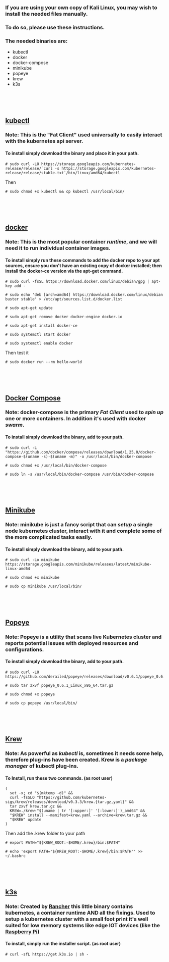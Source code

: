 ### If you are using your own copy of Kali Linux, you may wish to install the needed files manually.

### To do so, please use these instructions.

### The needed binaries are:
- kubectl
- docker
- docker-compose
- minikube
- popeye
- krew
- k3s

<br />
<br />
<br />

## [kubectl](https://kubernetes.io/docs/reference/kubectl/overview/)
### Note: This is the "Fat Client" used universally to easily interact with the kubernetes api server.
#### To install simply download the binary and place it in your path.
```
# sudo curl -LO https://storage.googleapis.com/kubernetes-release/release/`curl -s https://storage.googleapis.com/kubernetes-release/release/stable.txt`/bin/linux/amd64/kubectl
```
Then
```
# sudo chmod +x kubectl && cp kubectl /usr/local/bin/
```
<br />
<br />
<br />

## [docker](https://www.docker.com/)
### Note: This is the most popular container _runtime_, and we will need it to run individual container images.
#### To install simply run these commands to add the docker repo to your apt sources, ensure you don't have an existing copy of docker installed; then install the docker-ce version via the apt-get command.
```
# sudo curl -fsSL https://download.docker.com/linux/debian/gpg | apt-key add -

# sudo echo 'deb [arch=amd64] https://download.docker.com/linux/debian buster stable' > /etc/apt/sources.list.d/docker.list

# sudo apt-get update

# sudo apt-get remove docker docker-engine docker.io

# sudo apt-get install docker-ce

# sudo systemctl start docker

# sudo systemctl enable docker
```
Then test it
```
# sudo docker run --rm hello-world
```
<br />
<br />
<br />

## [Docker Compose](https://docs.docker.com/compose/)
### Note: docker-compose is the primary _Fat Client_ used to _spin up_ one or more containers. In addition it's used with docker _swarm_.
#### To install simply download the binary, add to your path.
```
# sudo curl -L "https://github.com/docker/compose/releases/download/1.25.0/docker-compose-$(uname -s)-$(uname -m)" -o /usr/local/bin/docker-compose

# sudo chmod +x /usr/local/bin/docker-compose

# sudo ln -s /usr/local/bin/docker-compose /usr/bin/docker-compose

```

<br />
<br />
<br />

## [Minikube](https://minikube.sigs.k8s.io/)
### Note: minikube is just a fancy script that can _setup_ a single node kubernetes cluster, interact with it and complete some of the more complicated tasks easily.
#### To install simply download the binary, add to your path.
```
# sudo curl -Lo minikube https://storage.googleapis.com/minikube/releases/latest/minikube-linux-amd64

# sudo chmod +x minikube

# sudo cp minikube /usr/local/bin/
```

<br />
<br />
<br />

## [Popeye](https://github.com/derailed/popeye)
### Note: Popeye is a utility that scans live Kubernetes cluster and reports potential issues with deployed resources and configurations.
#### To install simply download the binary, add to your path.
```
# sudo curl -LO https://github.com/derailed/popeye/releases/download/v0.6.1/popeye_0.6.1_Linux_x86_64.tar.gz

# sudo tar zxvf popeye_0.6.1_Linux_x86_64.tar.gz

# sudo chmod +x popeye

# sudo cp popeye /usr/local/bin/
```

<br />
<br />
<br />

## [Krew](https://github.com/kubernetes-sigs/krew/)
### Note: As powerful as _kubectl_ is, sometimes it needs some help, therefore __plug-ins__ have been created. Krew is a *package manager* of kubectl plug-ins.
#### To Install, run these two commands. __(as root user)__
```
(
  set -x; cd "$(mktemp -d)" &&
  curl -fsSLO "https://github.com/kubernetes-sigs/krew/releases/download/v0.3.3/krew.{tar.gz,yaml}" &&
  tar zxvf krew.tar.gz &&
  KREW=./krew-"$(uname | tr '[:upper:]' '[:lower:]')_amd64" &&
  "$KREW" install --manifest=krew.yaml --archive=krew.tar.gz &&
  "$KREW" update
)
```
Then add the .krew folder to your path
```
# export PATH="${KREW_ROOT:-$HOME/.krew}/bin:$PATH"

# echo 'export PATH="${KREW_ROOT:-$HOME/.krew}/bin:$PATH"' >> ~/.bashrc
```

<br />
<br />
<br />

## [k3s](https://k3s.io)
### Note: Created by __[Rancher](https://rancher.com/)__ this little binary contains kubernetes, a container runtime AND all the fixings. Used to setup a kubernetes cluster with a small foot print it's well suited for low memory systems like edge IOT devices (like the [Raspberry Pi](https://www.raspberrypi.org/products/))
#### To install, simply run the installer script.  __(as root user)__
```
# curl -sfL https://get.k3s.io | sh -
```
